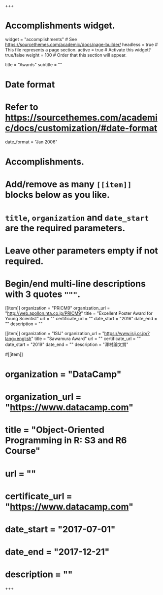 +++
# Accomplishments widget.
widget = "accomplishments"  # See https://sourcethemes.com/academic/docs/page-builder/
headless = true  # This file represents a page section.
active = true  # Activate this widget? true/false
weight = 100  # Order that this section will appear.

title = "Awards"
subtitle = ""

# Date format
#   Refer to https://sourcethemes.com/academic/docs/customization/#date-format
date_format = "Jan 2006"

# Accomplishments.
#   Add/remove as many `[[item]]` blocks below as you like.
#   `title`, `organization` and `date_start` are the required parameters.
#   Leave other parameters empty if not required.
#   Begin/end multi-line descriptions with 3 quotes `"""`.

[[item]]
  organization = "PRICM9"
  organization_url = "http://web.apollon.nta.co.jp/PRICM9"
  title = "Excellent Poster Award for Young Scientist"
  url = ""
  certificate_url = ""
  date_start = "2016"
  date_end = ""
  description = ""

[[item]]
  organization = "ISIJ"
  organization_url = "https://www.isij.or.jp/?lang=english"
  title = "Sawamura Award"
  url = ""
  certificate_url = ""
  date_start = "2019"
  date_end = ""
  description = "澤村論文賞"
  
#[[item]]
#  organization = "DataCamp"
#  organization_url = "https://www.datacamp.com"
#  title = "Object-Oriented Programming in R: S3 and R6 Course"
#  url = ""
#  certificate_url = "https://www.datacamp.com"
#  date_start = "2017-07-01"
#  date_end = "2017-12-21"
#  description = ""

+++
